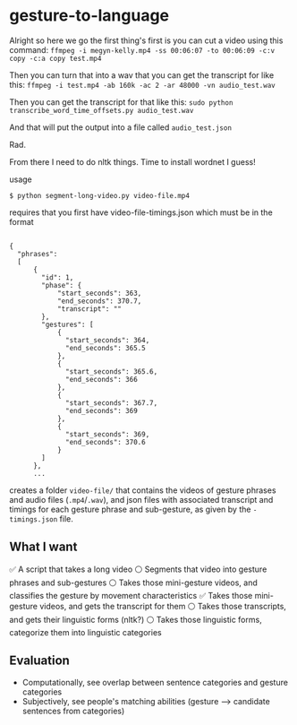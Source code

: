# gesture-to-language


Alright so here we go the first thing's first is you can cut a video using this command:
`ffmpeg -i megyn-kelly.mp4 -ss 00:06:07 -to 00:06:09 -c:v copy -c:a copy test.mp4`

Then you can turn that into a wav that you can get the transcript for like this:
`ffmpeg -i test.mp4 -ab 160k -ac 2 -ar 48000 -vn audio_test.wav`

Then you can get the transcript for that like this:
`sudo python transcribe_word_time_offsets.py audio_test.wav`

And that will put the output into a file called `audio_test.json`

Rad.

From there I need to do nltk things. Time to install wordnet I guess!

usage
```
$ python segment-long-video.py video-file.mp4
```
requires that you first have video-file-timings.json which must be in the format
```

{
  "phrases":
  [
      {
        "id": 1,
        "phase": {
            "start_seconds": 363,
            "end_seconds": 370.7,
            "transcript": ""
        },
        "gestures": [
            {
              "start_seconds": 364,
              "end_seconds": 365.5
            },
            {
              "start_seconds": 365.6,
              "end_seconds": 366
            },
            {
              "start_seconds": 367.7,
              "end_seconds": 369
            },
            {
              "start_seconds": 369,
              "end_seconds": 370.6
            }
        ]
      },
      ...
  ```

creates a folder `video-file/` that contains the videos of gesture phrases and audio files (`.mp4`/`.wav`), and json files with associated transcript and timings for each gesture phrase and sub-gesture, as given by the `-timings.json` file.



## What I want
:white_check_mark: A script that takes a long video
:white_circle: Segments that video into gesture phrases and sub-gestures
:white_circle: Takes those mini-gesture videos, and classifies the gesture by movement characteristics
:white_check_mark: Takes those mini-gesture videos, and gets the transcript for them
:white_circle: Takes those transcripts, and gets their linguistic forms (nltk?)
:white_circle: Takes those linguistic forms, categorize them into linguistic categories


## Evaluation
* Computationally, see overlap between sentence categories and gesture categories
* Subjectively, see people's matching abilities (gesture --> candidate sentences from categories)
